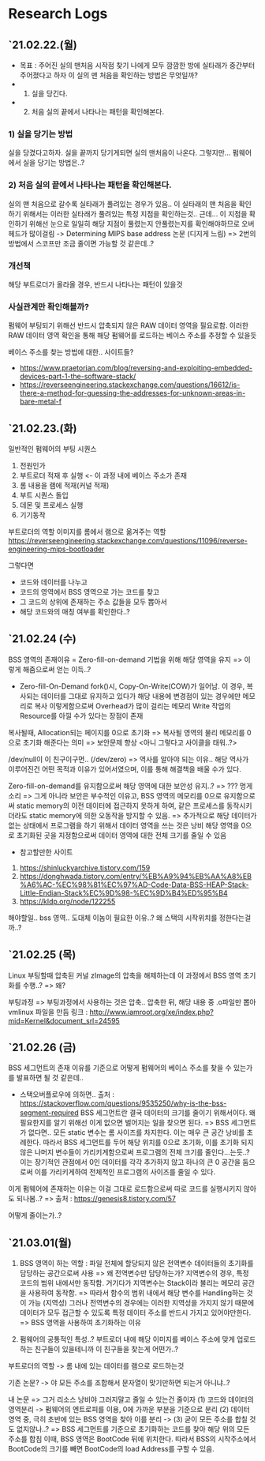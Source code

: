 # Research Logs
## `21.02.22.(월)
- 목표 : 주어진 실의 맨처음 시작점 찾기
나에게 모두 깜깜한 방에 실타래가 중간부터 주어졌다고 하자 이 실의 맨 처음을 확인하는 방법은 무엇일까?
- 1) 실을 당긴다.
- 2) 처음 실의 끝에서 나타나는 패턴을 확인해본다.

### 1) 실을 당기는 방법
실을 당겼다고하자. 실을 끝까지 당기게되면 실의 맨처음이 나온다.
그렇지만... 펌웨어에서 실을 당기는 방법은..?

### 2) 처음 실의 끝에서 나타나는 패턴을 확인해본다.
실의 맨 처음으로 갈수록 실타래가 풀려있는 경우가 있음..
이 실타래의 맨 처음을 확인하기 위해서는 이러한 실타래가 풀려있는 특정 지점을 확인하는것..
근데... 이 지점을 확인하기 위해선 눈으로 일일히 해당 지점이 풀렸는지 안풀렸는지를 확인해야하므로 오버헤드가 많이걸림
-> Determining MIPS base address 논문 (디지게 느림)
=> 2번의 방법에서 스코프만 조금 줄이면 가능할 것 같은데..?


### 개선책
해당 부트로더가 올라올 경우, 반드시 나타나는 패턴이 있을것

### 사실관계만 확인해볼까?
펌웨어 부팅되기 위해선 반드시 압축되지 않은 RAW 데이터 영역을 필요로함.
이러한 RAW 데이터 영역 확인을 통해 해당 펌웨어를 로드하는 베이스 주소를 추정할 수 있을듯


베이스 주소를 찾는 방법에 대한.. 사이트들?
- https://www.praetorian.com/blog/reversing-and-exploiting-embedded-devices-part-1-the-software-stack/
- https://reverseengineering.stackexchange.com/questions/16612/is-there-a-method-for-guessing-the-addresses-for-unknown-areas-in-bare-metal-f


## `21.02.23.(화)
일반적인 펌웨어의 부팅 시퀀스
1. 전원인가
2. 부트로더 적재 후 실행            <- 이 과정 내에 베이스 주소가 존재
3. 롬 내용을 램에 적재(커널 적재)
4. 부트 시퀀스 돌입
5. 데몬 및 프로세스 실행
6. 기기동작

부트로더의 역할
이미지를 롬에서 램으로 옮겨주는 역할
https://reverseengineering.stackexchange.com/questions/11096/reverse-engineering-mips-bootloader


그렇다면
- 코드와 데이터를 나누고
- 코드의 영역에서 BSS 영역으로 가는 코드를 찾고
- 그 코드의 상위에 존재하는 주소 값들을 모두 뽑아서
- 해당 코드와의 매칭 여부를 확인한다..?


## `21.02.24 (수)
BSS 영역의 존재이유 = Zero-fill-on-demand 기법을 위해 해당 영역을 유지
=> 이렇게 해줌으로써 얻는 이득..?

- Zero-fill-On-Demand
fork()시, Copy-On-Write(COW)가 일어남. 이 경우, 복사되는 데이터를 그대로 유지하고 있다가 해당 내용에 변경점이 있는 경우에만 메모리로 복사
이렇게함으로써 Overhead가 많이 걸리는 메모리 Write 작업의 Resource를 아낄 수가 있다는 장점이 존재

복사될때, Allocation되는 페이지를 0으로 초기화
=> 복사될 영역의 물리 메모리를 0으로 초기화 해준다는 의미
=> 보안문제 향상 <아니 그렇다고 사이클을 태워..?>

/dev/null이 이 친구이구먼.. (/dev/zero)
=> 역사를 알아야 되는 이유.. 해당 역사가 이루어진건 어떤 목적과 이유가 있어서였으며, 이를 통해 해결책을 배울 수가 있다.


 Zero-fill-on-demand를 유지함으로써 해당 영역에 대한 보안성 유지..?
 => ??? 멍게소리
 => 그게 아니라 보안은 부수적인 이유고, BSS 영역의 메모리를 0으로 유지함으로써 static memory의 이전 데이터에 접근하지 못하게 하여, 같은 프로세스를 동작시키더라도 static memory에 의한 오동작을 방지할 수 있음.
 => 추가적으로 해당 데이터가 없는 상태에서 프로그램을 하기 위해서 데이터 영역을 쓰는 것은 낭비
    해당 영역을 0으로 초기화된 곳을 지정함으로써 데이터 영역에 대한 전체 크기를 줄일 수 있음

- 참고할만한 사이트
1) https://shinluckyarchive.tistory.com/159
2) https://donghwada.tistory.com/entry/%EB%A9%94%EB%AA%A8%EB%A6%AC-%EC%98%81%EC%97%AD-Code-Data-BSS-HEAP-Stack-Little-Endian-Stack%EC%9D%98-%EC%9D%B4%ED%95%B4
3) https://kldp.org/node/122255

해야할일..
bss 영역.. 도대체 이놈이 필요한 이유..? 왜 스택의 시작위치를 정한다는걸까..?


## `21.02.25 (목)
Linux 부팅할때 압축된 커널 zImage의 압축을 해제하는데 이 과정에서 BSS 영역 초기화를 수행..?
=> 왜?

부팅과정
=> 부팅과정에서 사용하는 것은 압축.. 압축한 뒤, 해당 내용 중 .o파일만 뽑아 vmlinux 파일을 만듬
링크 : http://www.iamroot.org/xe/index.php?mid=Kernel&document_srl=24595

## `21.02.26 (금)
BSS 세그먼트의 존재 이유를 기준으로 어떻게 펌웨어의 베이스 주소를 찾을 수 있는가를 발표하면 될 것 같은데..
- 스택오버플로우에 의하면..
출처 : https://stackoverflow.com/questions/9535250/why-is-the-bss-segment-required
BSS 세그먼트란 결국 데이터의 크기를 줄이기 위해서이다.
왜 필요한지를 알기 위해선 이게 없으면 벌어지는 일을 찾으면 된다.
=> BSS 세그먼트가 없다면.. 모든 static 변수는 롬 사이즈를 차지한다. 이는 매우 큰 공간 낭비를 초례한다.
따라서 BSS 세그먼트를 두어 해당 위치를 0으로 초기화, 이를 초기화 되지않은 나머지 변수들이 가리키게함으로써 프로그램의 전체 크기를 줄인다...는듯..? 이는 장기적인 관점에서 0인 데이터를 각각 추가하지 않고 하나의 큰 0 공간을 둠으로써 이를 가리키게하여 전체적인 프로그램의 사이즈를 줄일 수 있다.

이게 펌웨어에 존재하는 이유는 이걸 그대로 로드함으로써 따로 코드를 실행시키지 않아도 되나봄..?
=> 출처 : https://genesis8.tistory.com/57

어떻게 줄이는가..?

## `21.03.01(월)
1) BSS 영역이 하는 역할
: 파일 전체에 할당되지 않은 전역변수 데이터들의 초기화를 담당하는 공간으로써 사용
=> 왜 전역변수만 담당하는가?
지역변수의 경우, 특정 코드의 범위 내에서만 동작함.
거기다가 지역변수는 Stack이라 불리는 메모리 공간을 사용하여 동작함.
=> 따라서 함수의 범위 내에서 해당 변수를 Handling하는 것이 가능 (지역성)
그러나 전역변수의 경우에는 이러한 지역성을 가지지 않기 때문에 데이터가 모두 접근할 수 있도록 특정 데이터 주소를 반드시 가지고 있어야만한다.
=> BSS 영역을 사용하여 초기화하는 이유
 
2) 펌웨어의 공통적인 특성..?
부트로더 내에 해당 이미지를 베이스 주소에 맞게 업로드하는 친구들이 있을테니까 이 친구들을 찾는게 어떤가..?

부트로더의 역할
-> 롬 내에 있는 데이터를 램으로 로드하는것

기존 논문?
-> 야 모든 주소를 조합해서 문자열이 맞기만하면 되는거 아니냐..?

내 논문
=> 그거 리소스 낭비야 그러지말고 줄일 수 있는건 줄이자
(1) 코드와 데이터의 영역분리
-> 펌웨어의 엔트로피를 이용, 0에 가까운 부분을 기준으로 분리
(2) 데이터 영역 중, 극히 초반에 있는 BSS 영역을 찾아 이를 분리
-> 
(3) 굳이 모든 주소를 합칠 것도 없지않나..?
=> BSS 세그먼트를 기준으로 초기화하는 코드를 찾아 해당 위의 모든 주소를 합침
이때, BSS 영역은 BootCode 뒤에 위치한다. 따라서 BSS의 시작주소에서 BootCode의 크기를 빼면 BootCode의 load Address를 구할 수 있음.
  

